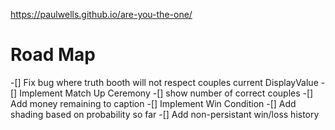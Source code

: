 https://paulwells.github.io/are-you-the-one/

# Road Map
-[] Fix bug where truth booth will not respect couples current DisplayValue
-[] Implement Match Up Ceremony
  -[] show number of correct couples
-[] Add money remaining to caption
-[] Implement Win Condition
-[] Add shading based on probability so far
-[] Add non-persistant win/loss history